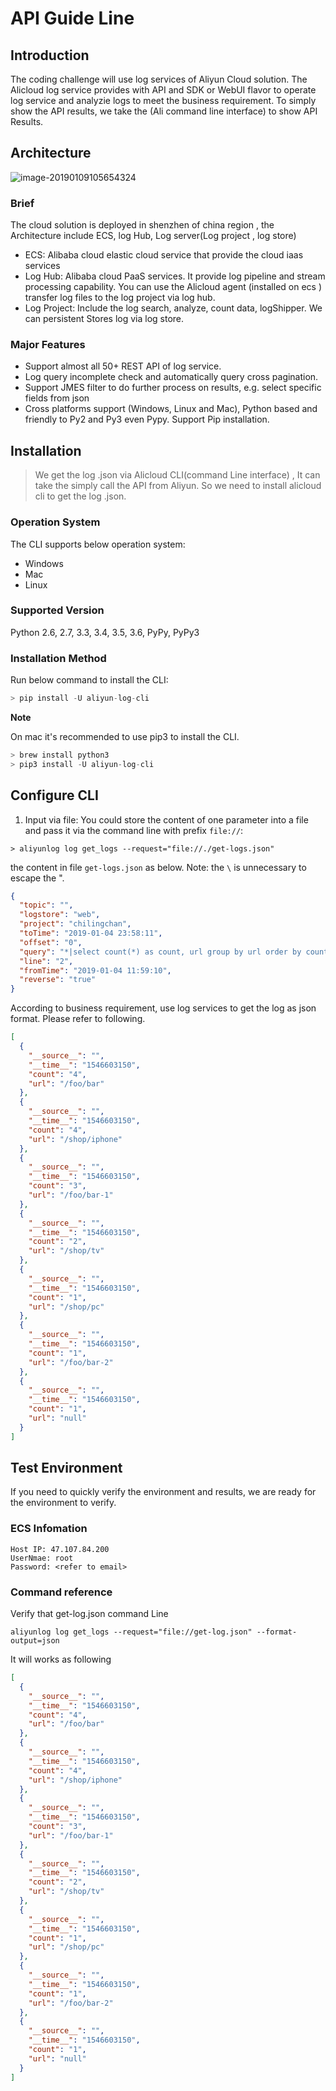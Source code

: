 # API Guide Line

## Introduction

The coding challenge will use log services of  Aliyun Cloud solution. The Alicloud log service provides with  API and  SDK or WebUI flavor to operate log service and analyzie logs to meet the business requirement. To  simply show the API results, we take the (Ali command line interface) to show API Results.

## Architecture

![image-20190109105654324](https://ws1.sinaimg.cn/large/006tNc79gy1fz0hun41snj30u00uvadi.jpg)



### Brief

The cloud solution is deployed in shenzhen of china region , the Architecture include ECS, log Hub, Log server(Log project , log store)

* ECS: Alibaba cloud elastic cloud service that provide the cloud iaas services
* Log Hub: Alibaba cloud PaaS services.  It provide log pipeline and stream processing capability.  You can use the Alicloud agent (installed on ecs ) transfer log files to the log project  via log hub.
* Log Project:  Include the log search, analyze, count data, logShipper. We can persistent Stores log via log  store.

### Major Features

* Support almost all 50+ REST API of log service.
* Log query incomplete check and automatically query cross pagination.
* Support JMES filter to do further process on results, e.g. select specific fields from json
* Cross platforms support (Windows, Linux and Mac), Python based and friendly to Py2 and Py3 even Pypy. Support Pip installation.

## Installation

> We get the log .json via Alicloud CLI(command Line interface) , It can take the simply call the API from Aliyun. So we need to install alicloud cli  to get the log .json.

### Operation System

The CLI supports below operation system:

- Windows
- Mac
- Linux

### Supported Version

Python 2.6, 2.7, 3.3, 3.4, 3.5, 3.6, PyPy, PyPy3

### Installation Method

Run below command to install the CLI:

```python
> pip install -U aliyun-log-cli
```

**Note**

On mac it's recommended to use pip3 to install the CLI.

```python
> brew install python3
> pip3 install -U aliyun-log-cli
```

## Configure CLI

1. Input via file: You could store the content of one parameter into a file and pass it via the command line with prefix `file://`:

```shell
> aliyunlog log get_logs --request="file://./get-logs.json"
```

the content in file `get-logs.json` as below. Note: the `\` is unnecessary to escape the ".

```json
{
  "topic": "",
  "logstore": "web",
  "project": "chilingchan",
  "toTime": "2019-01-04 23:58:11",
  "offset": "0",
  "query": "*|select count(*) as count, url group by url order by count(*) desc",
  "line": "2",
  "fromTime": "2019-01-04 11:59:10",
  "reverse": "true"
}
```

According to business requirement, use log services to get the log as json format. Please refer to following.

```json
[
  {
    "__source__": "",
    "__time__": "1546603150",
    "count": "4",
    "url": "/foo/bar"
  },
  {
    "__source__": "",
    "__time__": "1546603150",
    "count": "4",
    "url": "/shop/iphone"
  },
  {
    "__source__": "",
    "__time__": "1546603150",
    "count": "3",
    "url": "/foo/bar-1"
  },
  {
    "__source__": "",
    "__time__": "1546603150",
    "count": "2",
    "url": "/shop/tv"
  },
  {
    "__source__": "",
    "__time__": "1546603150",
    "count": "1",
    "url": "/shop/pc"
  },
  {
    "__source__": "",
    "__time__": "1546603150",
    "count": "1",
    "url": "/foo/bar-2"
  },
  {
    "__source__": "",
    "__time__": "1546603150",
    "count": "1",
    "url": "null"
  }
]
```

## Test Environment 

If you need to quickly verify the environment and results,  we are ready for the environment to verify.

### ECS Infomation

```shell
Host IP: 47.107.84.200
UserNmae: root
Password: <refer to email>
```

### Command reference

Verify that get-log.json command Line

```shell
aliyunlog log get_logs --request="file://get-log.json" --format-output=json
```

It will works as following

```json
[
  {
    "__source__": "",
    "__time__": "1546603150",
    "count": "4",
    "url": "/foo/bar"
  },
  {
    "__source__": "",
    "__time__": "1546603150",
    "count": "4",
    "url": "/shop/iphone"
  },
  {
    "__source__": "",
    "__time__": "1546603150",
    "count": "3",
    "url": "/foo/bar-1"
  },
  {
    "__source__": "",
    "__time__": "1546603150",
    "count": "2",
    "url": "/shop/tv"
  },
  {
    "__source__": "",
    "__time__": "1546603150",
    "count": "1",
    "url": "/shop/pc"
  },
  {
    "__source__": "",
    "__time__": "1546603150",
    "count": "1",
    "url": "/foo/bar-2"
  },
  {
    "__source__": "",
    "__time__": "1546603150",
    "count": "1",
    "url": "null"
  }
]
```





















































